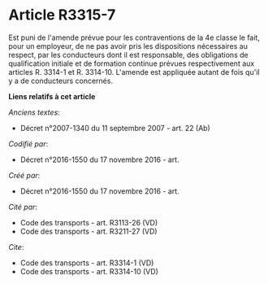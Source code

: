 # Article R3315-7

Est puni de l'amende prévue pour les contraventions de la 4e classe le fait, pour un employeur, de ne pas avoir pris les
dispositions nécessaires au respect, par les conducteurs dont il est responsable, des obligations de qualification initiale
et de formation continue prévues respectivement aux articles R. 3314-1 et R. 3314-10. L'amende est appliquée autant de fois
qu'il y a de conducteurs concernés.

**Liens relatifs à cet article**

_Anciens textes_:

  - Décret n°2007-1340 du 11 septembre 2007 - art. 22 (Ab)

_Codifié par_:

  - Décret n°2016-1550 du 17 novembre 2016 - art.

_Créé par_:

  - Décret n°2016-1550 du 17 novembre 2016 - art.

_Cité par_:

  - Code des transports - art. R3113-26 (VD)
  - Code des transports - art. R3211-27 (VD)

_Cite_:

  - Code des transports - art. R3314-1 (VD)
  - Code des transports - art. R3314-10 (VD)
